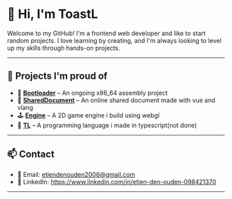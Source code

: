 # 👋 Hi, I'm ToastL

Welcome to my GitHub! I'm a frontend web developer and like to start random projects. I love learning by creating, and I'm always looking to level up my skills through hands-on projects.

---

## 🚀 Projects I'm proud of

- 🔧 [**Bootloader**](https://github.com/ToastL/bootloader) – An ongoing x86_64 assembly project
- 📄 [**SharedDocument**](https://github.com/ToastL/SharedDocument) – An online shared document made with vue and vlang
- 🕹️ [**Engine**](https://github.com/ToastL/engine) – A 2D game engine i build using webgl
- 🧠 [**TL**](https://github.com/ToastL/TL) – A programming language i made in typescript(not done)

---

## 📫 Contact

- 📧 Email: <etiendenouden2006@gmail.com>
- 💼 LinkedIn: <https://www.linkedin.com/in/etien-den-ouden-098421370>

---

<!--
**ToastL/ToastL** is a ✨ _special_ ✨ repository because its `README.md` (this file) appears on your GitHub profile.

Here are some ideas to get you started:

- 🔭 I’m currently working on ...
- 🌱 I’m currently learning ...
- 👯 I’m looking to collaborate on ...
- 🤔 I’m looking for help with ...
- 💬 Ask me about ...
- 📫 How to reach me: ...
- 😄 Pronouns: ...
- ⚡ Fun fact: ...
-->
